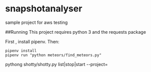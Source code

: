 # snapshotanalyser
sample project for aws testing

##Running
This project requires python 3 and the requests package

First , install pipenv. Then:

```
pipenv install 
pipenv run "python meteors/find_meteors.py"

```
pythong shotty/shotty.py list|stop|start --project=<name>

